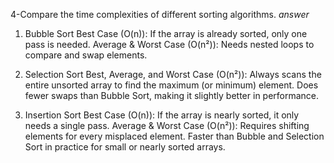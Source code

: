 4-Compare the time complexities of different sorting algorithms.
_answer_
1. Bubble Sort
   Best Case (O(n)): If the array is already sorted, only one pass is needed.
   Average & Worst Case (O(n²)): Needs nested loops to compare and swap elements.

2. Selection Sort
   Best, Average, and Worst Case (O(n²)): Always scans the entire unsorted array to find the maximum (or minimum) element.
   Does fewer swaps than Bubble Sort, making it slightly better in performance.

3. Insertion Sort
   Best Case (O(n)): If the array is nearly sorted, it only needs a single pass.
   Average & Worst Case (O(n²)): Requires shifting elements for every misplaced element.
   Faster than Bubble and Selection Sort in practice for small or nearly sorted arrays.
